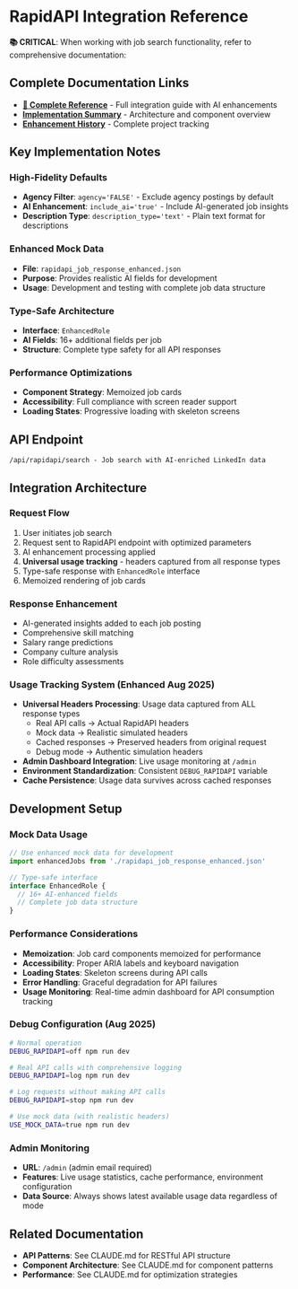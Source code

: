 # RapidAPI Integration Reference

**📚 CRITICAL**: When working with job search functionality, refer to comprehensive documentation:

## Complete Documentation Links

- **[🌟 Complete Reference](docs/features/rapidapi-complete-reference.md)** - Full integration guide with AI enhancements
- **[Implementation Summary](docs/features/rapidapi-implementation-summary.md)** - Architecture and component overview  
- **[Enhancement History](docs/features/rapidapi-enhancement-plan.md)** - Complete project tracking

## Key Implementation Notes

### High-Fidelity Defaults
- **Agency Filter**: `agency='FALSE'` - Exclude agency postings by default
- **AI Enhancement**: `include_ai='true'` - Include AI-generated job insights
- **Description Type**: `description_type='text'` - Plain text format for descriptions

### Enhanced Mock Data
- **File**: `rapidapi_job_response_enhanced.json`
- **Purpose**: Provides realistic AI fields for development
- **Usage**: Development and testing with complete job data structure

### Type-Safe Architecture
- **Interface**: `EnhancedRole` 
- **AI Fields**: 16+ additional fields per job
- **Structure**: Complete type safety for all API responses

### Performance Optimizations
- **Component Strategy**: Memoized job cards
- **Accessibility**: Full compliance with screen reader support
- **Loading States**: Progressive loading with skeleton screens

## API Endpoint
```
/api/rapidapi/search - Job search with AI-enriched LinkedIn data
```

## Integration Architecture

### Request Flow
1. User initiates job search
2. Request sent to RapidAPI endpoint with optimized parameters
3. AI enhancement processing applied
4. **Universal usage tracking** - headers captured from all response types
5. Type-safe response with `EnhancedRole` interface
6. Memoized rendering of job cards

### Response Enhancement
- AI-generated insights added to each job posting
- Comprehensive skill matching
- Salary range predictions
- Company culture analysis
- Role difficulty assessments

### Usage Tracking System (Enhanced Aug 2025)
- **Universal Headers Processing**: Usage data captured from ALL response types
  - Real API calls → Actual RapidAPI headers
  - Mock data → Realistic simulated headers
  - Cached responses → Preserved headers from original request
  - Debug mode → Authentic simulation headers
- **Admin Dashboard Integration**: Live usage monitoring at `/admin`
- **Environment Standardization**: Consistent `DEBUG_RAPIDAPI` variable
- **Cache Persistence**: Usage data survives across cached responses

## Development Setup

### Mock Data Usage
```typescript
// Use enhanced mock data for development
import enhancedJobs from './rapidapi_job_response_enhanced.json'

// Type-safe interface
interface EnhancedRole {
  // 16+ AI-enhanced fields
  // Complete job data structure
}
```

### Performance Considerations
- **Memoization**: Job card components memoized for performance
- **Accessibility**: Proper ARIA labels and keyboard navigation
- **Loading States**: Skeleton screens during API calls
- **Error Handling**: Graceful degradation for API failures
- **Usage Monitoring**: Real-time admin dashboard for API consumption tracking

### Debug Configuration (Aug 2025)
```bash
# Normal operation
DEBUG_RAPIDAPI=off npm run dev

# Real API calls with comprehensive logging
DEBUG_RAPIDAPI=log npm run dev

# Log requests without making API calls
DEBUG_RAPIDAPI=stop npm run dev

# Use mock data (with realistic headers)
USE_MOCK_DATA=true npm run dev
```

### Admin Monitoring
- **URL**: `/admin` (admin email required)
- **Features**: Live usage statistics, cache performance, environment configuration
- **Data Source**: Always shows latest available usage data regardless of mode

## Related Documentation

- **API Patterns**: See CLAUDE.md for RESTful API structure
- **Component Architecture**: See CLAUDE.md for component patterns
- **Performance**: See CLAUDE.md for optimization strategies